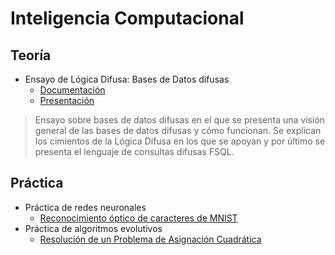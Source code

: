 # Inteligencia Computacional

## Teoría

* Ensayo de Lógica Difusa: Bases de Datos difusas
  * [Documentación](Teoría/Ensayo.pdf)
  * [Presentación](Teoría/Presentacion.pdf)


> Ensayo sobre bases de datos difusas en el que se presenta una visión general de las bases de datos difusas y cómo funcionan. Se explican los cimientos de la Lógica Difusa en los que se apoyan y por último se presenta el lenguaje de consultas difusas FSQL.

## Práctica

* Práctica de redes neuronales
  * [Reconocimiento óptico de caracteres de MNIST](https://github.com/gomezportillo/mnist)
* Práctica de algoritmos evolutivos
  * [Resolución de un Problema de Asignación Cuadrática](https://github.com/gomezportillo/qap)
